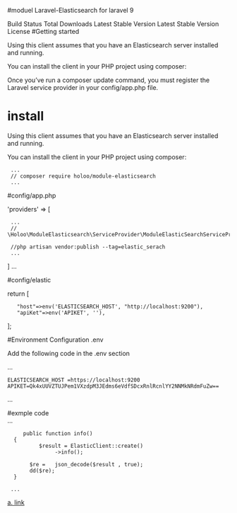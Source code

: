 #moduel Laravel-Elasticsearch  for laravel  9 


Build Status Total Downloads Latest Stable Version Latest Stable Version License
#Getting started 

Using this client assumes that you have an Elasticsearch server installed and running.

You can install the client in your PHP project using composer:

Once you’ve run a composer update command, you must register the Laravel service provider in your config/app.php file.


# install
Using this client assumes that you have an Elasticsearch server installed and running.

You can install the client in your PHP project using composer:
  
     ...
     // composer require holoo/module-elasticsearch
     ...



#config/app.php

 'providers' => [

     ...
     // \Holoo\ModuleElasticsearch\ServiceProvider\ModuleElasticSearchServiceProvider::class,
       
     //php artisan vendor:publish --tag=elastic_serach
     ...
    
 ]
 ...
 
 #config/elastic  
 
   return [
      
       "host"=>env('ELASTICSEARCH_HOST', "http://localhost:9200"),
       "apiKet"=>env('APIKET', ''),
   
   ];
 
 
#Environment Configuration  .env
 
 Add the following code in the .env section  
 
   ...
     
    ELASTICSEARCH_HOST =https://localhost:9200
    APIKET=Qk4xUUVZTUJPem1VXzdpM3JEdms6eVdfSDcxRnlRcnlYY2NNMkNRdmFuZw==
   ...
  
  
  #exmple code  
    ... 
     
         public function info()
      {
              $result = ElasticClient::create()
                   ->info();
    
           $re =   json_decode($result , true);
           dd($re);
      } 
      
     ...   
     
 [a. link](https://www.elastic.co/guide/en/elasticsearch/client/php-api/current/index_management.html   
)

